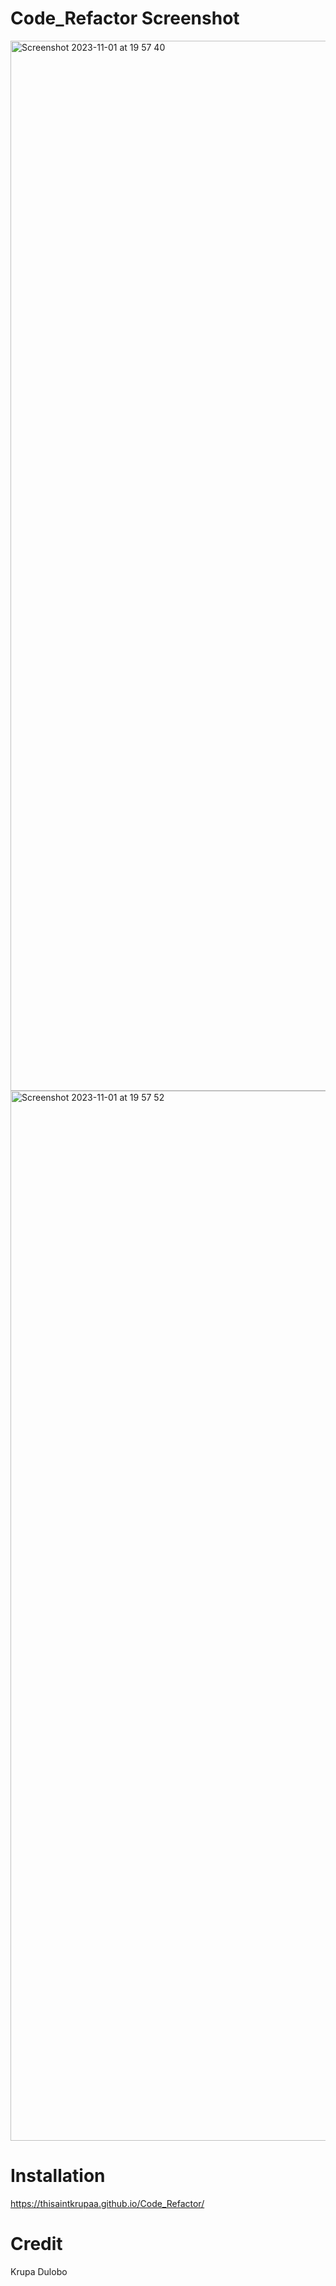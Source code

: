 # Code_Refactor Screenshot

<img width="1680" alt="Screenshot 2023-11-01 at 19 57 40" src="https://github.com/Thisaintkrupaa/Code_Refactor/assets/115632825/7c672453-f425-4e30-aece-2e6df502df40">

<img width="1680" alt="Screenshot 2023-11-01 at 19 57 52" src="https://github.com/Thisaintkrupaa/Code_Refactor/assets/115632825/6c58f2dc-4cd2-48a9-9279-7819f98ccc4d">



# Installation 

https://thisaintkrupaa.github.io/Code_Refactor/






# Credit

Krupa Dulobo
